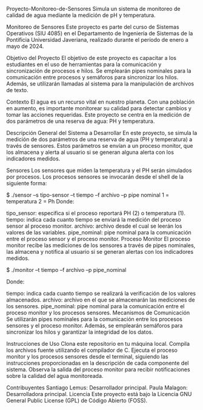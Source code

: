 Proyecto-Monitoreo-de-Sensores
Simula un sistema de monitoreo de calidad de agua mediante la medición de pH y temperatura.

Monitoreo de Sensores
Este proyecto es parte del curso de Sistemas Operativos (SIU 4085) en el Departamento de Ingeniería de Sistemas de la Pontificia Universidad Javeriana, realizado durante el período de enero a mayo de 2024.

Objetivo del Proyecto
El objetivo de este proyecto es capacitar a los estudiantes en el uso de herramientas para la comunicación y sincronización de procesos e hilos. Se emplearán pipes nominales para la comunicación entre procesos y semáforos para sincronizar los hilos. Además, se utilizarán llamadas al sistema para la manipulación de archivos de texto.

Contexto
El agua es un recurso vital en nuestro planeta. Con una población en aumento, es importante monitorear su calidad para detectar cambios y tomar las acciones requeridas. Este proyecto se centra en la medición de dos parámetros de una reserva de agua: PH y temperatura.

Descripción General del Sistema a Desarrollar
En este proyecto, se simula la medición de dos parámetros de una reserva de agua (PH y temperatura) a través de sensores. Estos parámetros se envían a un proceso monitor, que los almacena y alerta al usuario si se generan alguna alerta con los indicadores medidos.

Sensores
Los sensores que miden la temperatura y el PH serán simulados por procesos. Los procesos sensores se invocarán desde el shell de la siguiente forma:

$ ./sensor –s tipo-sensor –t tiempo –f archivo –p pipe nominal
1 = temperatura
2 = Ph
Donde:

tipo_sensor: especifica si el proceso reportará PH (2) o temperatura (1).
tiempo: indica cada cuanto tiempo se enviará la medición del proceso sensor al proceso monitor.
archivo: archivo desde el cual se leerán los valores de las variables.
pipe_nominal: pipe nominal para la comunicación entre el proceso sensor y el proceso monitor.
Proceso Monitor
El proceso monitor recibe las mediciones de los sensores a través de pipes nominales, las almacena y notifica al usuario si se generan alertas con los indicadores medidos.

$ ./monitor –t tiempo –f archivo –p pipe_nominal

Donde:

tiempo: indica cada cuanto tiempo se realizará la verificación de los valores almacenados.
archivo: archivo en el que se almacenarán las mediciones de los sensores.
pipe_nominal: pipe nominal para la comunicación entre el proceso monitor y los procesos sensores.
Mecanismos de Comunicación
Se utilizarán pipes nominales para la comunicación entre los procesos sensores y el proceso monitor. Además, se emplearán semáforos para sincronizar los hilos y garantizar la integridad de los datos.

Instrucciones de Uso
Clona este repositorio en tu máquina local.
Compila los archivos fuente utilizando el compilador de C.
Ejecuta el proceso monitor y los procesos sensores desde el terminal, siguiendo las instrucciones proporcionadas en la descripción de cada componente del sistema.
Observa la salida del proceso monitor para recibir notificaciones sobre la calidad del agua monitoreada.

Contribuyentes
Santiago Lemus: Desarrollador principal.
Paula Malagon: Desarrolladora principal.
Licencia
Este proyecto está bajo la Licencia GNU General Public License (GPL) de Código Abierto (FOSS).
